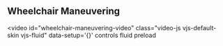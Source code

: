 
## Wheelchair Maneuvering

<video
  id="wheelchair-maneuvering-video"
  class="video-js vjs-default-skin vjs-fluid"
  data-setup='{}'
  controls
  fluid
  preload
>
  <source src="{{ site.baseurl }}/files/videos/wheelchair_maneuvering.mp4" type="video/mp4" />
  <track src="{{ site.baseurl }}/files/captions/wheelchair_maneuvering.vtt %}" kind="captions" srclang="en" default="default" ></track>
</video>
